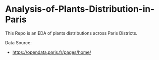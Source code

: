 # Analysis-of-Plants-Distribution-in-Paris
This Repo is an EDA of plants distributions across Paris Districts.

Data Source:
- https://opendata.paris.fr/pages/home/
